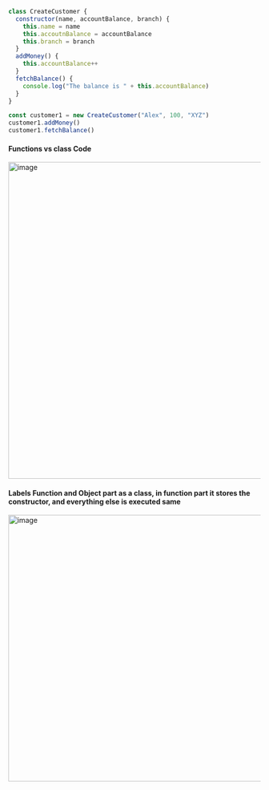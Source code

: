 ```js
class CreateCustomer {
  constructor(name, accountBalance, branch) {
    this.name = name
    this.accoutnBalance = accountBalance
    this.branch = branch
  }
  addMoney() {
    this.accountBalance++
  }
  fetchBalance() {
    console.log("The balance is " + this.accountBalance)
  }
}

const customer1 = new CreateCustomer("Alex", 100, "XYZ")
customer1.addMoney()
customer1.fetchBalance()
```

#### Functions vs class Code

<img width="632" alt="image" src="https://user-images.githubusercontent.com/42731246/215966609-89576904-480b-423e-8a20-cbd4a0dee6f7.png">

#### Labels Function and Object part as a class, in function part it stores the constructor, and everything else is executed same

<img width="532" alt="image" src="https://user-images.githubusercontent.com/42731246/215967029-be93a4d3-a75a-4d1e-bae4-b1429f158893.png">
